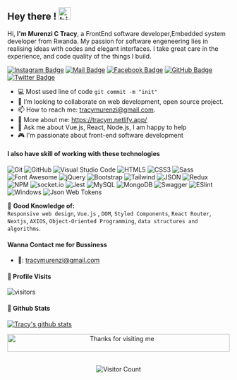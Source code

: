 ## Hey there ! <img src="https://user-images.githubusercontent.com/1303154/88677602-1635ba80-d120-11ea-84d8-d263ba5fc3c0.gif" width="28px" alt="hi">

Hi, **I'm Murenzi C Tracy**, a FrontEnd software developer,Embedded system developer from Rwanda. My passion for software engeneering lies in realising ideas with codes and elegant interfaces. I take great care in the experience, and code quality of the things I build.

[![Instagram Badge](https://img.shields.io/badge/Instagram-E4405F?style=for-the-badge&logo=instagram&logoColor=white)](https://www.instagram.com/__tracy.m__/) [![Mail Badge](https://img.shields.io/badge/Gmail-D14836?style=for-the-badge&logo=gmail&logoColor=white)](mailto:tracymurenzi@gmail.com.com) [![Facebook Badge](https://img.shields.io/badge/Facebook-1877F2?style=for-the-badge&logo=facebook&logoColor=white)](https://www.facebook.com/) [![GitHub Badge](https://img.shields.io/badge/GitHub-100000?style=for-the-badge&logo=github&logoColor=white)](https://github.com/tracy8) [![Twitter Badge](https://img.shields.io/badge/WhatsApp-25D366?style=for-the-badge&logo=whatsapp&logoColor=white)](tel:0780040572)

<!-- TODO: Add last video link -->

- 💻 Most used line of code `git commit -m "init"`
- 👯 I’m looking to collaborate on web development, open source project.
- 📫 How to reach me: tracymurenzi@gmail.com.
- 📌 More about me: https://tracym.netlify.app/
- 💬 Ask me about Vue.js, React, Node.js, I am happy to help
- 🎮 I'm passionate about front-end software development

<!-- TODO: Add resume -->
<!-- - 📝Know about my experiences [Resume](https://drive.google.com/file/d/1ThQQJJtY_ool8zZRp6TcC5XWTYM7I2_W/view?usp=sharing) -->

<!-- 💻 **Top Technologies and tools that I use dairly:** 🛠️ -->

<!-- TODO: Make technologies links takes you to repositories -->
<!--
[![React Badge](https://img.shields.io/badge/-React-61DBFB?style=for-the-badge&labelColor=black&logo=react&logoColor=61DBFB)](#) [![Javascript Badge](https://img.shields.io/badge/-Javascript-F0DB4F?style=for-the-badge&labelColor=black&logo=javascript&logoColor=F0DB4F)](#) [![Typescript Badge](https://img.shields.io/badge/-Typescript-007acc?style=for-the-badge&labelColor=black&logo=typescript&logoColor=007acc)](#) [![Nodejs Badge](https://img.shields.io/badge/-Nodejs-3C873A?style=for-the-badge&labelColor=black&logo=node.js&logoColor=3C873A)](#) [![GraphQL Badge](https://img.shields.io/badge/-GraphQl-e535ab?style=for-the-badge&labelColor=black&logo=node.js&logoColor=e535ab)](#)
[![Java Badge](https://img.shields.io/badge/-Java-007396?style=for-the-badge&labelColor=black&logo=java&logoColor=007396)](#)
[![c Badge](https://img.shields.io/badge/-php-777BB4?style=for-the-badge&labelColor=white&logo=php&logoColor=777BB4)](#)
[![c Badge](https://img.shields.io/badge/-c-A8B9CC?style=for-the-badge&labelColor=white&logo=c&logoColor=A8B9CC)](#)
[![c++ Badge](https://img.shields.io/badge/-c++-00599C?style=for-the-badge&labelColor=white&logo=c&logoColor=00599C)](#) -->

#### I also have skill of working with these technologies

![Git](https://img.shields.io/badge/-Git-000000?style=flat&logo=git&logoColor=F05032&labelColor=ffffff)
![GitHub](https://img.shields.io/badge/-GitHub-000000?style=flat&logo=github&logoColor=000000&labelColor=ffffff)
![Visual Studio Code](https://img.shields.io/badge/-VSCode-000000?style=flat&logo=visual-studio-code&labelColor=007ACC)
![HTML5](https://img.shields.io/badge/-HTML5-000000?style=flat&logo=html5&logoColor=ffffff&labelColor=E34F26)
![CSS3](https://img.shields.io/badge/-CSS3-000000?style=flat&logo=css3&logoColor=ffffff&labelColor=1572B6)
![Sass](https://img.shields.io/badge/-Sass-000000?style=flat&logo=sass&logoColor=ffffff&labelColor=%23CC6699)
![Font Awesome](https://img.shields.io/badge/-font%20awesome-000000?style=flat&logo=font-awesome&logoColor=339AF0&labelColor=ffffff)
![jQuery](https://img.shields.io/badge/-jQuery-000000?style=flat&logo=jQuery&logoColor=0769AD&labelColor=ffffff)
![Bootstrap](https://img.shields.io/badge/-Bootstrap-000000?style=flat&logo=bootstrap&logoColor=ffffff&labelColor=563D7C)
![Tailwind](https://img.shields.io/badge/tailwindcss-%2338B2AC.svg?&style=for-the-badge&logo=tailwind-css&logoColor=white)
![JSON](https://img.shields.io/badge/-JSON-000000?style=flat&logo=JSON&logoColor=000000&labelColor=ffffff)
![Redux](https://img.shields.io/badge/-Redux-000000?style=flat&logo=redux&logoColor=764ABC&labelColor=ffffff)
![NPM](https://img.shields.io/badge/-npm-000000?style=flat&logo=npm&labelColor=ffffff)
![socket.io](https://img.shields.io/badge/-Socket.Io-000000?style=flat&logo=socket.io&logoColor=000000&labelColor=ffffff)
![Jest](https://img.shields.io/badge/-Jest-000000?style=flat&logo=Jest&logoColor=C21325&labelColor=ffffff)
![MySQL](https://img.shields.io/badge/-MySQL-000000?style=flat&logo=mysql&labelColor=ffffff)
![MongoDB](https://img.shields.io/badge/-MongoDB-000000?style=flat&logo=mongodb&labelColor=ffffff)
![Swagger](https://img.shields.io/badge/-Swagger-000000?style=flat&logo=swagger)
![ESlint](https://img.shields.io/badge/-ESlint-000000?style=flat&logo=ESlint&labelColor=4B32C3)
![Windows](https://img.shields.io/badge/-Windows-000000?style=flat&logo=windows&logoColor=ffffff&labelColor=0078D6)
![Json Web Tokens](https://img.shields.io/badge/-Json%20Web%20Tokens-000000?style=flat&logo=json-web-tokens&logoColor=ffffff&labelColor=000000)

<!-- ![Material-UI](https://img.shields.io/badge/-Material%20UI-000000?style=flat&logo=Material%20UI&logoColor=ffffff&labelColor=0081CB) -->

<!-- 🤓 **Interested in:** <br> -->
<!-- ![React Native](https://img.shields.io/badge/-React%20Native-000000?style=flat&logo=react&labelColor=000000)
![Native Script](https://img.shields.io/badge/-Native%20Script-000000?style=flat&logo=angular&labelColor=000000)
![WordPress](https://img.shields.io/badge/docker-%230db7ed.svg?&style=for-the-badge&logo=docker&logoColor=white) -->

🧐 **Good Knowledge of:**<br>
`Responsive web design`, `Vue.js` , `DOM`, `Styled Components`, `React Router`, `Nextjs`, `AXIOS`, `Object-Oriented Programming`, `data structures and algorithms`.

<!-- 🌍 **Deployment platforms:**<br>
<img alt="Github Pages" width="20px" height="20px" src="https://techcrunch.com/wp-content/uploads/2010/07/github-logo.png" />![Github Pages](https://img.shields.io/badge/-Github%20Pages-000000?style=flat&logo=github-pages) ![Heroku](https://img.shields.io/badge/-Heroku-000000?style=flat&logo=heroku&labelColor=430098) ![Netlify](https://img.shields.io/badge/-Netlify-000000?style=flat&logo=netlify&labelColor=000000) -->

#### **Wanna Contact me for Bussiness**

- 📧: tracymurenzi@gmail.com

#### **🎨 Profile Visits**

![visitors](https://visitor-badge.glitch.me/badge?page_id=tracy8.tracy8)

#### **🚩 Github Stats**

</a><a href="https://github.com/tracy8">
<img align="center" src="https://github-readme-stats.vercel.app/api?username=tracy8&show_icons=true&theme=radical&line_height=27" alt="Tracy's github stats"/>
</a>

<div align="center">

<img height="40" alt="Thanks for visiting me" width="100%" src="https://raw.githubusercontent.com/BrunnerLivio/brunnerlivio/master/images/marquee.svg" />
<br />
<br />

![Visitor Count](https://profile-counter.glitch.me/tracy8/count.svg)
